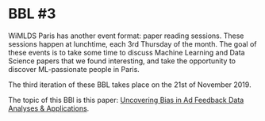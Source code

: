 # BBL #3

WiMLDS Paris has another event format: paper reading sessions. These sessions happen at lunchtime, each 3rd Thursday of the month. The goal of these events is to take some time to discuss Machine Learning and Data Science papers that we found interesting, and take the opportunity to discover ML-passionate people in Paris.

The third iteration of these BBL takes place on the 21st of November 2019. 

The topic of this BBl is this paper: [Uncovering Bias in Ad Feedback Data Analyses & Applications](https://labtomarket.files.wordpress.com/2019/03/adfeedback.pdf).
